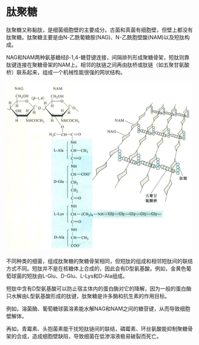 # 肽聚糖

肽聚糖又称黏肽，是细菌细胞壁的主要成分。古菌和真菌有细胞壁，但壁上都没有肽聚糖。肽聚糖主要是由N-乙酰葡糖胺(NAG)、N-乙酰胞壁酸(NAM)以及短肽构成。

NAG和NAM两种氨基糖经β-1,4-糖苷键连接，间隔排列形成聚糖骨架，短肽则靠肽键连接在聚糖骨架的NAM上。相邻的肽链之间再由肽桥或肽链（如五聚甘氨酸桥）联系起来，组成一个机械性能很强的网状结构。

![](2.1.png)

不同种类的细菌，组成肽聚糖的聚糖骨架相同，但短肽的组成和相邻短肽间的联结方式不同。短肽并不是在核糖体上合成的，因此会有D型氨基酸。例如，金黄色葡萄球菌的短肽由L-Glu、D-Glu、L-Lys和D-Ala组成。

短肽中含有D型氨基酸可以防止宿主体内的蛋白酶对它的降解，因为一般的蛋白酶只水解由L型氨基酸形成的肽键，肽聚糖是许多酶和抗生素的作用目标。

例如，溶菌酶、葡萄糖球菌溶素能水解NAG和NAM之间的糖苷键，从而导致细胞壁解体。

再如，青霉素、头抱菌素能干扰短肽链间的联结，磷霉素、环丝氨酸能抑制聚糖骨架的合成，造成细胞壁缺陷，导致细菌在低渗溶液极易破裂而死亡。